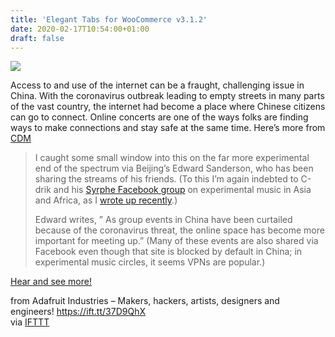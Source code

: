 ```yaml
---
title: 'Elegant Tabs for WooCommerce v3.1.2'
date: 2020-02-17T10:54:00+01:00
draft: false
---
```


![](https://cdn-blog.adafruit.com/uploads/2020/02/zhuwenbo-600x278.jpg)

Access to and use of the internet can be a fraught, challenging issue in China. With the coronavirus outbreak leading to empty streets in many parts of the vast country, the internet had become a place where Chinese citizens can go to connect. Online concerts are one of the ways folks are finding ways to make connections and stay safe at the same time. Here’s more from [CDM](https://cdm.link/2020/02/coronavirus-online-music-streaming/)

> I caught some small window into this on the far more experimental end of the spectrum via Beijing’s Edward Sanderson, who has been sharing the streams of his friends. (To this I’m again indebted to C-drik and his [Syrphe Facebook group](https://www.facebook.com/groups/syrphe/) on experimental music in Asia and Africa, as I [wrote up recently](https://cdm.link/2020/01/alternate-african-reality/).)
> 
> Edward writes, ” As group events in China have been curtailed because of the coronavirus threat, the online space has become more important for meeting up.” (Many of these events are also shared via Facebook even though that site is blocked by default in China; in experimental music circles, it seems VPNs are popular.)

[Hear and see more!](https://cdm.link/2020/02/coronavirus-online-music-streaming/)

  
  
from Adafruit Industries – Makers, hackers, artists, designers and engineers! https://ift.tt/37D9QhX  
via [IFTTT](https://ifttt.com/?ref=da&site=blogger)